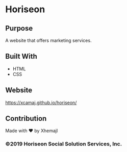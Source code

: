 # Horiseon 

## Purpose
A website that offers marketing services. 

## Built With
* HTML
* CSS

## Website
https://xcamaj.github.io/horiseon/

## Contribution
Made with ❤️ by Xhemajl

### ©️2019 Horiseon Social Solution Services, Inc.
